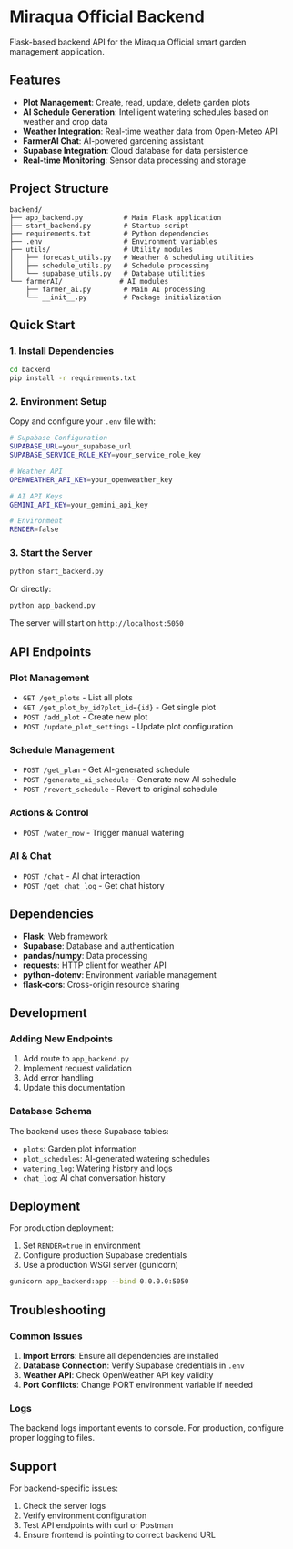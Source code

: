 # Miraqua Official Backend

Flask-based backend API for the Miraqua Official smart garden management application.

## Features

- **Plot Management**: Create, read, update, delete garden plots
- **AI Schedule Generation**: Intelligent watering schedules based on weather and crop data
- **Weather Integration**: Real-time weather data from Open-Meteo API
- **FarmerAI Chat**: AI-powered gardening assistant
- **Supabase Integration**: Cloud database for data persistence
- **Real-time Monitoring**: Sensor data processing and storage

## Project Structure

```
backend/
├── app_backend.py          # Main Flask application
├── start_backend.py        # Startup script
├── requirements.txt        # Python dependencies
├── .env                    # Environment variables
├── utils/                  # Utility modules
│   ├── forecast_utils.py   # Weather & scheduling utilities
│   ├── schedule_utils.py   # Schedule processing
│   └── supabase_utils.py   # Database utilities
└── farmerAI/              # AI modules
    ├── farmer_ai.py        # Main AI processing
    └── __init__.py         # Package initialization
```

## Quick Start

### 1. Install Dependencies

```bash
cd backend
pip install -r requirements.txt
```

### 2. Environment Setup

Copy and configure your `.env` file with:

```bash
# Supabase Configuration
SUPABASE_URL=your_supabase_url
SUPABASE_SERVICE_ROLE_KEY=your_service_role_key

# Weather API
OPENWEATHER_API_KEY=your_openweather_key

# AI API Keys
GEMINI_API_KEY=your_gemini_api_key

# Environment
RENDER=false
```

### 3. Start the Server

```bash
python start_backend.py
```

Or directly:

```bash
python app_backend.py
```

The server will start on `http://localhost:5050`

## API Endpoints

### Plot Management
- `GET /get_plots` - List all plots
- `GET /get_plot_by_id?plot_id={id}` - Get single plot
- `POST /add_plot` - Create new plot
- `POST /update_plot_settings` - Update plot configuration

### Schedule Management  
- `POST /get_plan` - Get AI-generated schedule
- `POST /generate_ai_schedule` - Generate new AI schedule
- `POST /revert_schedule` - Revert to original schedule

### Actions & Control
- `POST /water_now` - Trigger manual watering

### AI & Chat
- `POST /chat` - AI chat interaction
- `POST /get_chat_log` - Get chat history

## Dependencies

- **Flask**: Web framework
- **Supabase**: Database and authentication
- **pandas/numpy**: Data processing
- **requests**: HTTP client for weather API
- **python-dotenv**: Environment variable management
- **flask-cors**: Cross-origin resource sharing

## Development

### Adding New Endpoints

1. Add route to `app_backend.py`
2. Implement request validation
3. Add error handling
4. Update this documentation

### Database Schema

The backend uses these Supabase tables:
- `plots`: Garden plot information
- `plot_schedules`: AI-generated watering schedules
- `watering_log`: Watering history and logs
- `chat_log`: AI chat conversation history

## Deployment

For production deployment:

1. Set `RENDER=true` in environment
2. Configure production Supabase credentials
3. Use a production WSGI server (gunicorn)

```bash
gunicorn app_backend:app --bind 0.0.0.0:5050
```

## Troubleshooting

### Common Issues

1. **Import Errors**: Ensure all dependencies are installed
2. **Database Connection**: Verify Supabase credentials in `.env`
3. **Weather API**: Check OpenWeather API key validity
4. **Port Conflicts**: Change PORT environment variable if needed

### Logs

The backend logs important events to console. For production, configure proper logging to files.

## Support

For backend-specific issues:
1. Check the server logs
2. Verify environment configuration
3. Test API endpoints with curl or Postman
4. Ensure frontend is pointing to correct backend URL
